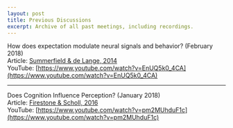 ```yaml
---
layout: post
title: Previous Discussions
excerpt: Archive of all past meetings, including recordings.
---
```


How does expectation modulate neural signals and behavior? (February 2018) <br />
Article: [Summerfield & de Lange, 2014](https://www.nature.com/articles/nrn3838.pdf) <br />
YouTube: [https://www.youtube.com/watch?v=EnUQ5k0_4CA](https://www.youtube.com/watch?v=EnUQ5k0_4CA)

---

Does Cognition Influence Perception? (January 2018) <br />
Article: [Firestone & Scholl, 2016](http://perception.yale.edu/papers/16-Firestone-Scholl-BBS.pdf) <br />
YouTube: [https://www.youtube.com/watch?v=pm2MUhduF1c](https://www.youtube.com/watch?v=pm2MUhduF1c)
